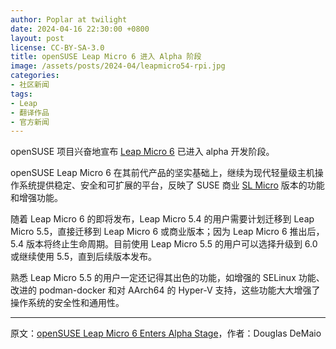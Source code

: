 ```yaml
---
author: Poplar at twilight
date: 2024-04-16 22:30:00 +0800
layout: post
license: CC-BY-SA-3.0
title: openSUSE Leap Micro 6 进入 Alpha 阶段
image: /assets/posts/2024-04/leapmicro54-rpi.jpg
categories:
- 社区新闻
tags:
- Leap
- 翻译作品
- 官方新闻
---
```


openSUSE 项目兴奋地宣布 [Leap Micro 6] 已进入 alpha 开发阶段。

[Leap Micro 6]: https://get.opensuse.org/leapmicro/6.0/

openSUSE Leap Micro 6 在其前代产品的坚实基础上，继续为现代轻量级主机操作系统提供稳定、安全和可扩展的平台，反映了 SUSE 商业 [SL Micro] 版本的功能和增强功能。

[SL Micro]: https://www.suse.com/products/micro/

随着 Leap Micro 6 的即将发布，Leap Micro 5.4 的用户需要计划迁移到 Leap Micro 5.5，直接迁移到 Leap Micro 6 或商业版本；因为 Leap Micro 6 推出后，5.4 版本将终止生命周期。目前使用 Leap Micro 5.5 的用户可以选择升级到 6.0 或继续使用 5.5，直到后续版本发布。

熟悉 Leap Micro 5.5 的用户一定还记得其出色的功能，如增强的 SELinux 功能、改进的 podman-docker 和对 AArch64 的 Hyper-V 支持，这些功能大大增强了操作系统的安全性和通用性。

----

原文：[openSUSE Leap Micro 6 Enters Alpha Stage](https://news.opensuse.org/2024/04/15/os-leap-micro-enters-alpha/)，作者：Douglas DeMaio